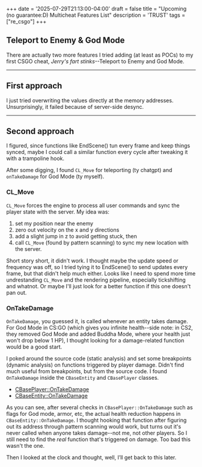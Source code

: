+++
date = '2025-07-29T21:13:00-04:00'
draft = false
title = "Upcoming (no guarantee:D) Multicheat Features List"
description = 'TRUST'
tags = ["re_csgo"]
+++

## Teleport to Enemy & God Mode

There are actually two more features I tried adding (at least as POCs) to my first CSGO cheat, *Jerry's fart stinks*--Teleport to Enemy and God Mode.

---

## First approach

I just tried overwriting the values directly at the memory addresses. Unsurprisingly, it failed because of server-side desync.

---

## Second approach

I figured, since functions like EndScene() tun every frame and keep things synced, maybe I could call a similar function every cycle after tweaking it with a trampoline hook.

After some digging, I found `CL_Move` for teleporting (ty chatgpt) and `onTakeDamage` for God Mode (ty myself).

### CL_Move

`CL_Move` forces the engine to process all user commands and sync the player state with the server. My idea was:  
1. set my position near the enemy
2. zero out velocity on the x and y directions
3. add a slight jump in z to avoid getting stuck, then 
4. call `CL_Move` (found by pattern scanning)
to sync my new location with the server.

Short story short, it didn't work. I thought maybe the update speed or frequency was off, so I tried tying it to EndScene() to send updates every frame, but that didn't help much either. Looks like I need to spend more time undrestanding `CL_Move` and the rendering pipeline, especially tickshifting and whatnot. Or maybe I'll just look for a better function if this one doesn't pan out.

### OnTakeDamage

`OnTakeDamage`, you guessed it, is called whenever an entity takes damage. For God Mode in CS:GO (which gives you infinite health--side note: in CS2, they removed God Mode and added Buddha Mode, where your health just won't drop below 1 HP), I thought looking for a damage-related function would be a good start.  

I poked around the source code (static analysis) and set some breakpoints (dynamic analysis) on functions triggered by player damage. Didn't find much useful from breakpoints, but from the source code. I found `OnTakeDamage` inside the `CBaseEntity` and `CBasePlayer` classes.

- [CBasePlayer::OnTakeDamage](https://github.com/ValveSoftware/source-sdk-2013/blob/39f6dde8fbc238727c020d13b05ecadd31bda4c0/src/game/server/player.cpp#L1079)
- [CBaseEntity::OnTakeDamage](https://github.com/ValveSoftware/source-sdk-2013/blob/39f6dde8fbc238727c020d13b05ecadd31bda4c0/src/game/server/baseentity.cpp#L1500)

As you can see, after several checks in `CBasePlayer::OnTakeDamage` such as flags for God mode, armor, etc, the actual health reduction happens in `CBaseEntity::OnTakeDamage`. I thought hooking that function after figuring out its address through pattern scanning would work, but turns out it's never called when anyone takes damage--not me, not other players. So I still need to find the *real* function that's triggered on damage. Too bad this wasn't the one.

Then I looked at the clock and thought, well, I’ll get back to this later.